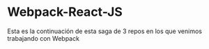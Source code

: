 # Webpack-React-JS
Esta es la continuación de esta saga de 3 repos en los que venimos trabajando con Webpack
